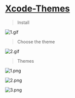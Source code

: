 # [Xcode-Themes](http://www.cnblogs.com/YouXianMing/p/4758468.html)

> Install

![1.gif](http://images0.cnblogs.com/blog2015/607542/201508/251953036873715.gif)

> Choose the theme

![2.gif](http://images0.cnblogs.com/blog2015/607542/201508/251953269535988.gif)

> Themes

![1.png](http://images2015.cnblogs.com/blog/607542/201611/607542-20161102105018065-1454363127.png)

![2.png](http://images2015.cnblogs.com/blog/607542/201611/607542-20161102105030143-2007789146.png)

![3.png](http://images2015.cnblogs.com/blog/607542/201611/607542-20161102105047846-1161740669.png)

